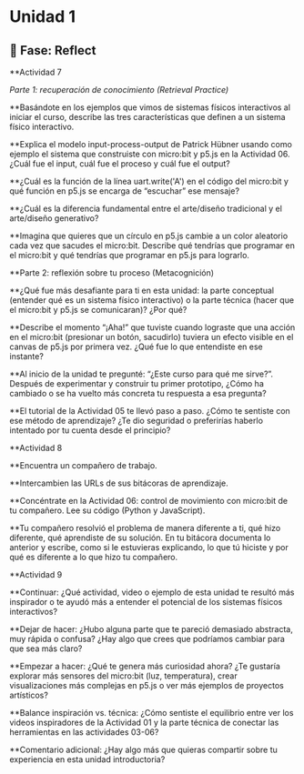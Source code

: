 # Unidad 1

## 🤔 Fase: Reflect

**Actividad 7

*Parte 1: recuperación de conocimiento (Retrieval Practice)*

**Basándote en los ejemplos que vimos de sistemas físicos interactivos al iniciar el curso, describe las tres características que definen a un sistema físico interactivo.



**Explica el modelo input-process-output de Patrick Hübner usando como ejemplo el sistema que construiste con micro:bit y p5.js en la Actividad 06. ¿Cuál fue el input, cuál fue el proceso y cuál fue el output?



**¿Cuál es la función de la línea uart.write('A') en el código del micro:bit y qué función en p5.js se encarga de “escuchar” ese mensaje?



**¿Cuál es la diferencia fundamental entre el arte/diseño tradicional y el arte/diseño generativo?



**Imagina que quieres que un círculo en p5.js cambie a un color aleatorio cada vez que sacudes el micro:bit. Describe qué tendrías que programar en el micro:bit y qué tendrías que programar en p5.js para lograrlo.



**Parte 2: reflexión sobre tu proceso (Metacognición)

**¿Qué fue más desafiante para ti en esta unidad: la parte conceptual (entender qué es un sistema físico interactivo) o la parte técnica (hacer que el micro:bit y p5.js se comunicaran)? ¿Por qué?



**Describe el momento “¡Aha!” que tuviste cuando lograste que una acción en el micro:bit (presionar un botón, sacudirlo) tuviera un efecto visible en el canvas de p5.js por primera vez. ¿Qué fue lo que entendiste en ese instante?



**Al inicio de la unidad te pregunté: “¿Este curso para qué me sirve?”. Después de experimentar y construir tu primer prototipo, ¿Cómo ha cambiado o se ha vuelto más concreta tu respuesta a esa pregunta?



**El tutorial de la Actividad 05 te llevó paso a paso. ¿Cómo te sentiste con ese método de aprendizaje? ¿Te dio seguridad o preferirías haberlo intentado por tu cuenta desde el principio?



**Actividad 8

**Encuentra un compañero de trabajo.



**Intercambien las URLs de sus bitácoras de aprendizaje.



**Concéntrate en la Actividad 06: control de movimiento con micro:bit de tu compañero. Lee su código (Python y JavaScript).



**Tu compañero resolvió el problema de manera diferente a ti, qué hizo diferente, qué aprendiste de su solución. En tu bitácora documenta lo anterior y escribe, como si le estuvieras explicando, lo que tú hiciste y por qué es diferente a lo que hizo tu compañero.



**Actividad 9

**Continuar: ¿Qué actividad, video o ejemplo de esta unidad te resultó más inspirador o te ayudó más a entender el potencial de los sistemas físicos interactivos?



**Dejar de hacer: ¿Hubo alguna parte que te pareció demasiado abstracta, muy rápida o confusa? ¿Hay algo que crees que podríamos cambiar para que sea más claro?



**Empezar a hacer: ¿Qué te genera más curiosidad ahora? ¿Te gustaría explorar más sensores del micro:bit (luz, temperatura), crear visualizaciones más complejas en p5.js o ver más ejemplos de proyectos artísticos?



**Balance inspiración vs. técnica: ¿Cómo sentiste el equilibrio entre ver los videos inspiradores de la Actividad 01 y la parte técnica de conectar las herramientas en las actividades 03-06?



**Comentario adicional: ¿Hay algo más que quieras compartir sobre tu experiencia en esta unidad introductoria?


